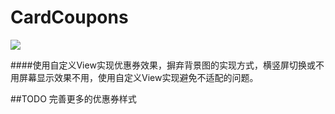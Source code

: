 # CardCoupons
<img src="https://github.com/ZQiang94/CardCoupons/blob/master/img_0.png">

####使用自定义View实现优惠券效果，摒弃背景图的实现方式，横竖屏切换或不用屏幕显示效果不用，使用自定义View实现避免不适配的问题。

##TODO 完善更多的优惠券样式
